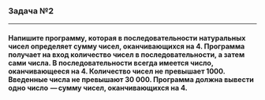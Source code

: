 ### Задача №2
---
#### Напишите программу, которая в последовательности натуральных чисел определяет сумму чисел, оканчивающихся на 4. Программа получает на вход количество чисел в последовательности, а затем сами числа. В последовательности всегда имеется число, оканчивающееся на 4. Количество чисел не превышает 1000. Введенные числа не превышают 30 000. Программа должна вывести одно число  — сумму чисел, оканчивающихся на 4.